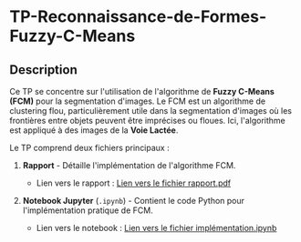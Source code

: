 # TP-Reconnaissance-de-Formes-Fuzzy-C-Means


## Description
Ce TP se concentre sur l'utilisation de l'algorithme de **Fuzzy C-Means (FCM)** pour la segmentation d'images. Le FCM est un algorithme de clustering flou, particulièrement utile dans la segmentation d'images où les frontières entre objets peuvent être imprécises ou floues. Ici, l'algorithme est appliqué à des images de la **Voie Lactée**.

Le TP comprend deux fichiers principaux :
1. **Rapport** - Détaille l'implémentation de l'algorithme FCM.
   - Lien vers le rapport : [Lien vers le fichier rapport.pdf](./TP_Reconnaissance_de_Forme_Abed.pdf)

2. **Notebook Jupyter** (`.ipynb`) - Contient le code Python pour l'implémentation pratique de FCM. 
   - Lien vers le notebook : [Lien vers le fichier implémentation.ipynb](./Fuzzy_Cmean(1).ipynb)
